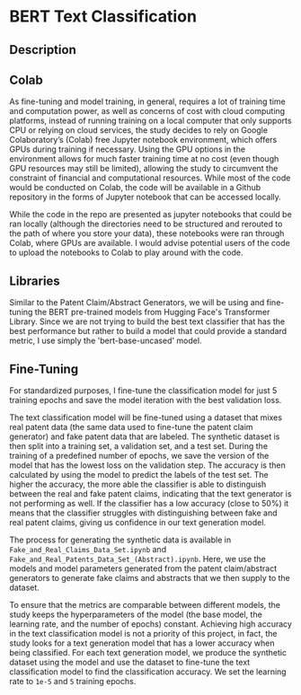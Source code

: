 # BERT Text Classification
## Description

## Colab
As fine-tuning and model training, in general, requires a lot of training time and computation power, as well as concerns of cost with cloud computing platforms, instead of running training on a local computer that only supports CPU or relying on cloud services, the study decides to rely on Google Colaboratory’s (Colab) free Jupyter notebook environment, which offers GPUs during training if necessary. Using the GPU options in the environment allows for much faster training time at no cost (even though GPU resources may still be limited), allowing the study to circumvent the constraint of financial and computational resources. While most of the code would be conducted on Colab, the code will be available in a Github repository in the forms of Jupyter notebook that can be accessed locally. 

While the code in the repo are presented as jupyter notebooks that could be ran locally (although the directories need to be structured and rerouted to the path of where you store your data), these notebooks were ran through Colab, where GPUs are available. I would advise potential users of the code to upload the notebooks to Colab to play around with the code.

## Libraries
Similar to the Patent Claim/Abstract Generators, we will be using and fine-tuning the BERT pre-trained models from Hugging Face's Transformer Library. Since we are not trying to build the best text classifier that has the best performance but rather to build a model that could provide a standard metric, I use simply the 'bert-base-uncased' model.

## Fine-Tuning
For standardized purposes, I fine-tune the classification model for just 5 training epochs and save the model iteration with the best validation loss.

The text classification model will be fine-tuned using a dataset that mixes real patent data (the same data used to fine-tune the patent claim generator) and fake patent data that are labeled. The synthetic dataset is then split into a training set, a validation set, and a test set. During the training of a predefined number of epochs, we save the version of the model that has the lowest loss on the validation step. The accuracy is then calculated by using the model to predict the labels of the test set. The higher the accuracy, the more able the classifier is able to distinguish between the real and fake patent claims, indicating that the text generator is not performing as well. If the classifier has a low accuracy (close to 50\%) it means that the classifier struggles with distinguishing between fake and real patent claims, giving us confidence in our text generation model.

The process for generating the synthetic data is available in `Fake_and_Real_Claims_Data_Set.ipynb` and `Fake_and_Real_Patents_Data_Set_(Abstract).ipynb`. Here, we use the models and model parameters generated from the patent claim/abstract generators to generate fake claims and abstracts that we then supply to the dataset.

To ensure that the metrics are comparable between different models, the study keeps the hyperparameters of the model (the base model, the learning rate, and the number of epochs) constant. Achieving high accuracy in the text classification model is not a priority of this project, in fact, the study looks for a text generation model that has a lower accuracy when being classified. For each text generation model, we produce the synthetic dataset using the model and use the dataset to fine-tune the text classification model to find the classification accuracy. We set the learning rate to `1e-5` and `5` training epochs.

